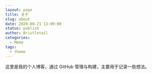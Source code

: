 ```yaml
---
layout: page
title: 关于
slug: about
date: 2020-08-21 13:09:00
status: publish
author: Bristletail
categories:
  - Meme
tags:
  - theme
---
```


这里是我的个人博客，通过 GitHub 管理与构建，主要用于记录一些想法。
